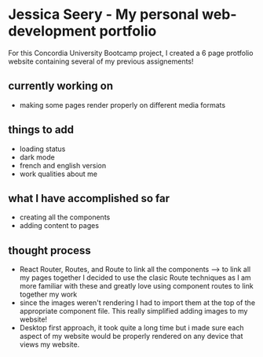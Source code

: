 # Jessica Seery - My personal web-development portfolio

For this Concordia University Bootcamp project, I created a 6 page protfolio website containing several of my previous assignements!

## currently working on
- making some pages render properly on different media formats

## things to add
- loading status
- dark mode
- french and english version
- work qualities about me

## what I have accomplished so far
- creating all the components
- adding content to pages

## thought process
- React Router, Routes, and Route to link all the components --> to link all my pages together I decided to use the clasic Route techniques as I am more familiar with these and greatly love using component routes to link together my work
- since the images weren't rendering I had to import them at the top of the appropriate component file. This really simplified adding images to my website!
- Desktop first approach, it took quite a long time but i made sure each aspect of my website would be properly rendered on any device that views my website.